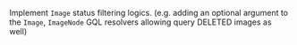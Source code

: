 Implement `Image` status filtering logics. (e.g. adding an optional argument to the `Image`, `ImageNode` GQL resolvers allowing query DELETED images as well)